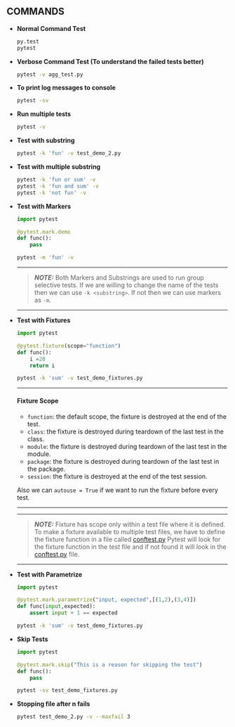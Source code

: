 ## COMMANDS

- **Normal Command Test**

  ```bash
  py.test
  pytest
  ```

- **Verbose Command Test (To understand the failed tests better)**

  ```bash
  pytest -v agg_test.py
  ```

- **To print log messages to console**

  ```bash
  pytest -sv
  ```

- **Run multiple tests**

  ```bash
  pytest -v
  ```

- **Test with substring**
  ```bash
  pytest -k 'fun' -v test_demo_2.py
  ```

- **Test with multiple substring**
  ```bash
  pytest -k 'fun or sum' -v
  pytest -k 'fun and sum' -v
  pytest -k 'not fun' -v
  ```

- **Test with Markers**
  ```python
  import pytest
  
  @pytest.mark.demo
  def func():
      pass
  ```
  ```bash
  pytest -m 'fun' -v
  ```

  ---
  > **_NOTE:_**
  Both Markers and Substrings are used to run group selective tests.
  If we are willing to change the name of the tests then we can use `-k <substring>`.
  If not then we can use markers as `-m`.

  ---

- **Test with Fixtures**
  
  ```python
  import pytest

  @pytest.fixture(scope="function")
  def func():
      i =20
      return i
  ```
 
  ```bash
  pytest -k 'sum' -v test_demo_fixtures.py
  ```
  
  ---
  #### **Fixture Scope**
  - `function`: the default scope, the fixture is destroyed at the end of the test.
  - `class`: the fixture is destroyed during teardown of the last test in the class.
  - `module`: the fixture is destroyed during teardown of the last test in the module.
  - `package`: the fixture is destroyed during teardown of the last test in the package.
  - `session`: the fixture is destroyed at the end of the test session.

  Also we can `autouse = True` if we want to run the fixture before every test.
  
  ---

  ---
  > **_NOTE:_**
  Fixture has scope only within a test file where it is defined.
  To make a fixture available to multiple test files, we have to define the fixture function in a file called [conftest.py](./fixture/conftest.py)
  Pytest will look for the fixture function in the test file and if not found it will look in the [conftest.py](./fixture/conftest.py) file.
  
  ---

- **Test with Parametrize**

  ```python
  import pytest

  @pytest.mark.parametrize("input, expected",[(1,2),(3,4)])
  def func(input,expected):
      assert input + 1 == expected
  ```
  
  ```bash
  pytest -k 'sum' -v test_demo_fixtures.py
  ```

- **Skip Tests**

  ```python
  import pytest

  @pytest.mark.skip("This is a reason for skipping the test")
  def func():
      pass
  ```
  
  ```bash
  pytest -sv test_demo_fixtures.py
  ```

- **Stopping file after n fails**
  ```bash
  pytest test_demo_2.py -v --maxfail 3
  ```
